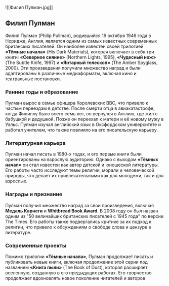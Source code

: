 ![[Филип Пулман.jpg]]

## Филип Пулман

Филип Пулман (Philip Pullman), родившийся 19 октября 1946 года в Норидже, Англия, является одним из самых известных современных британских писателей. Он наиболее известен своей трилогией **«Тёмные начала»** (His Dark Materials), которая включает в себя три книги: **«Северное сияние»** (Northern Lights, 1995), **«Чудесный нож»** (The Subtle Knife, 1997) и **«Янтарный телескоп»** (The Amber Spyglass, 2000). Эти произведения получили множество наград и были адаптированы в различные медиаформаты, включая кино и театральные постановки.

### **Ранние годы и образование**

Пулман вырос в семье офицера Королевских ВВС, что привело к частым переездам в детстве. После смерти отца в авиакатастрофе, когда Филиплу было всего семь лет, он вернулся в Англию, где жил с бабушкой и дедушкой. Позже он переехал к матери и её новому мужу в Уэльс. Пулман изучал английский язык в Оксфордском университете и работал учителем, что также повлияло на его писательскую карьеру.

### **Литературная карьера**

Пулман начал писать в 1980-х годах, и его первые книги были ориентированы на взрослую аудиторию. Однако с выходом **«Тёмных начал»** он стал известен как автор детской и юношеской литературы. Его работы часто исследуют темы религии, морали и человеческой природы, что делает их привлекательными как для молодежи, так и для взрослых.

### **Награды и признание**

Пулман получил множество наград за свои произведения, включая **Медаль Карнеги** и **Whitbread Book Award**. В 2008 году он был назван одним из "50 величайших британских писателей с 1945 года" по версии The Times. Его работы также подвергались критике за их подход к религии, что привело к обсуждениям о свободе слова и цензуре в литературе.

### **Современные проекты**

Помимо трилогии **«Тёмные начала»**, Пулман продолжает писать и публиковать новые книги, включая продолжение этой серии под названием **«Книга пыли»** (The Book of Dust), которая расширяет вселенную, созданную в его предыдущих работах. Его творчество продолжает вдохновлять новое поколение читателей и авторов